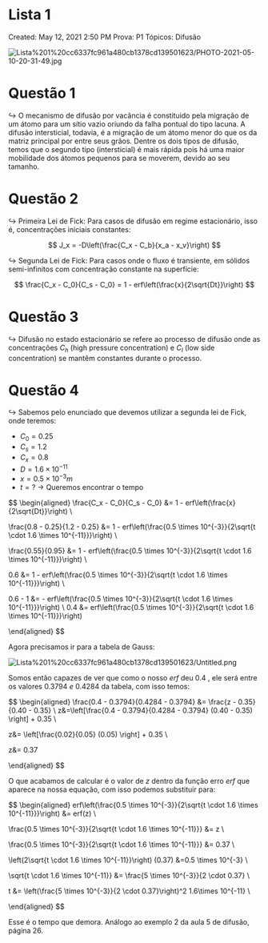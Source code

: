 # Lista 1

Created: May 12, 2021 2:50 PM
Prova: P1
Tópicos: Difusão

![Lista%201%20cc6337fc961a480cb1378cd139501623/PHOTO-2021-05-10-20-31-49.jpg](Lista%201%20cc6337fc961a480cb1378cd139501623/PHOTO-2021-05-10-20-31-49.jpg)

# Questão 1

$\hookrightarrow$ O mecanismo de difusão por vacância é constituido pela migração de um átomo para um sítio vazio oriundo da falha pontual do tipo lacuna. A difusão intersticial, todavia, é a migração de um átomo menor do que os da matriz principal por entre seus grãos.  Dentre os dois tipos de difusão, temos que o segundo tipo (intersticial) é mais rápida pois há uma maior mobilidade dos átomos pequenos para se moverem, devido ao seu tamanho.

# Questão 2

$\hookrightarrow$ Primeira Lei de Fick: Para casos de difusão em regime estacionário, isso é, concentrações iniciais constantes:

$$
J_x = -D\left(\frac{C_x - C_b}{x_a - x_v}\right)
$$

$\hookrightarrow$ Segunda Lei de Fick: Para casos onde o fluxo é transiente, em sólidos semi-infinitos com concentração constante na superfície:

$$
\frac{C_x - C_0}{C_s - C_0} = 1 - erf\left(\frac{x}{2\sqrt{Dt}}\right)
$$

# Questão 3

$\hookrightarrow$ Difusão no estado estacionário se refere ao processo de difusão onde as concentrações $C_h$ (high pressure concentration) e $C_l$ (low side concentration) se mantêm constantes durante o processo.

# Questão 4

$\hookrightarrow$ Sabemos pelo enunciado que devemos utilizar a segunda lei de Fick, onde teremos:

- $C_0 = 0.25$
- $C_s = 1.2$
- $C_x = 0.8$
- $D =  1.6 \times 10^{-11}$
- $x = 0.5 \times 10^{-3} m$
- $t = ?$ → Queremos encontrar o tempo

$$
\begin{aligned}
\frac{C_x - C_0}{C_s - C_0} &= 1 - erf\left(\frac{x}{2\sqrt{Dt}}\right) \\ 

\frac{0.8 - 0.25}{1.2 - 0.25} &= 1 - erf\left(\frac{0.5 \times 10^{-3}}{2\sqrt{t \cdot 1.6 \times 10^{-11}}}\right) \\ 

\frac{0.55}{0.95} &= 1 - erf\left(\frac{0.5 \times 10^{-3}}{2\sqrt{t \cdot 1.6 \times 10^{-11}}}\right) \\ 

0.6 &= 1 - erf\left(\frac{0.5 \times 10^{-3}}{2\sqrt{t \cdot 1.6 \times 10^{-11}}}\right) \\ 

0.6 - 1 &=  - erf\left(\frac{0.5 \times 10^{-3}}{2\sqrt{t \cdot 1.6 \times 10^{-11}}}\right) \\
0.4 &=  erf\left(\frac{0.5 \times 10^{-3}}{2\sqrt{t \cdot 1.6 \times 10^{-11}}}\right)

\end{aligned}
$$

Agora precisamos ir para a tabela de Gauss: 

![Lista%201%20cc6337fc961a480cb1378cd139501623/Untitled.png](Lista%201%20cc6337fc961a480cb1378cd139501623/Untitled.png)

Somos então capazes de ver que como o nosso $erf$ deu $0.4$ , ele será entre os valores $0.3794 \ e \ 0.4284$ da tabela, com isso temos: 

$$
\begin{aligned}
\frac{0.4 - 0.3794}{0.4284 - 0.3794} &= \frac{z - 0.35}{0.40 - 0.35} \\ 
z&=\left[\frac{0.4 - 0.3794}{0.4284 - 0.3794} (0.40 - 0.35) \right] + 0.35  \\ 

z&= \left[\frac{0.02}{0.05} (0.05) \right] + 0.35 \\ 

z&= 0.37

\end{aligned}
$$

O que acabamos de calcular é o valor de $z$ dentro da função erro $erf$ que aparece na nossa equação, com isso podemos substituir para:

$$
\begin{aligned}
erf\left(\frac{0.5 \times 10^{-3}}{2\sqrt{t \cdot 1.6 \times 10^{-11}}}\right) &= erf(z) \\ 

\frac{0.5 \times 10^{-3}}{2\sqrt{t \cdot 1.6 \times 10^{-11}}} &= z \\ 

\frac{0.5 \times 10^{-3}}{2\sqrt{t \cdot 1.6 \times 10^{-11}}} &= 0.37 \\ 

\left(2\sqrt{t \cdot 1.6 \times 10^{-11}}\right) (0.37) &=0.5 \times 10^{-3}  \\ 

\sqrt{t \cdot 1.6 \times 10^{-11}} &= \frac{5 \times 10^{-3}}{2 \cdot 0.37} \\ 

t &= \left(\frac{5 \times 10^{-3}}{2 \cdot 0.37}\right)^2 1.6\times 10^{-11} \\ 

\end{aligned}
$$

Esse é o tempo que demora. Análogo ao exemplo 2 da aula 5 de difusão, página 26.